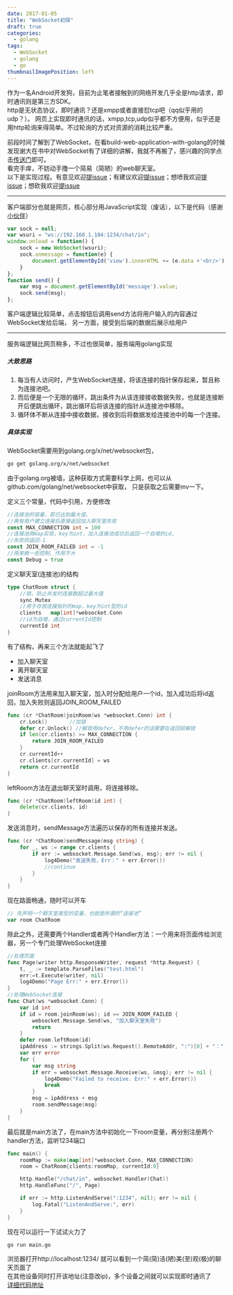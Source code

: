 ```yaml
---
date: 2017-01-05
title: "WebSocket初探"
draft: true
categories:
  - golang
tags:
  - WebSocket
  - golang
  - go
thumbnailImagePosition: left
---
```




作为一名Android开发狗，目前为止笔者接触到的网络开发几乎全是http请求，即时通讯则是第三方SDK。</br>
http是无状态协议，即时通讯？还是xmpp或者直接怼tcp吧（qq似乎用的udp？）。
网页上实现即时通讯的话，xmpp,tcp,udp似乎都不方便用，似乎还是用http轮询来得简单。不过轮询的方式对资源的消耗比较严重。
<!--more-->


前段时间了解到了WebSocket，在看build-web-application-with-golang的时候发现谢大在书中对WebSocket有了详细的讲解，我就不再搬了，感兴趣的同学点击[传送门](https://github.com/astaxie/build-web-application-with-golang "build-web-application-with-golang")即可。</br>
看完手痒，不妨动手撸一个简易（简陋）的web聊天室。</br>
以下是实现过程。有意见欢迎[提issue](https://github.com/XanthusL/blog-gen/issues "issues")；有建议欢迎[提issue](https://github.com/XanthusL/blog-gen/issues "issues")；想喷我欢迎[提issue](https://github.com/XanthusL/blog-gen/issues "issues")；想砍我欢迎[提issue](https://github.com/XanthusL/blog-gen/issues "issues")

-------------------------------------------------------------

客户端部分也就是网页，核心部分用JavaScript实现（废话），以下是代码（感谢[小伙伴](https://github.com/moshen1223 "moshen1223")）
```js
var sock = null;
var wsuri = "ws://192.168.1.104:1234/chat/in";
window.onload = function() {
    sock = new WebSocket(wsuri);
    sock.onmessage = function(e) {
        document.getElementById('view').innerHTML += (e.data +'<br/>');
    }
};
function send() {
    var msg = document.getElementById('message').value;
    sock.send(msg);
};
```
客户端逻辑比较简单，点击按钮后调用send方法将用户输入的内容通过WebSocket发给后端，
另一方面，接受到后端的数据后展示给用户

-------------------------------------------------------------

服务端逻辑比网页稍多，不过也很简单，服务端用golang实现</br>

##### 大致思路 

1. 每当有人访问时，产生WebSocket连接，将该连接的指针保存起来，暂且称为连接池吧。</br>
2. 而后便是一个无限的循环，跳出条件为从该连接接收数据失败，也就是连接断开后便跳出循环，跳出循环后将该连接的指针从连接池中移除。</br>
3. 循环体不断从连接中接收数据，接收到后将数据发给连接池中的每一个连接。</br>
    
##### 具体实现 

WebSocket需要用到golang.org/x/net/websocket包，
```sh
go get golang.org/x/net/websocket
```
由于golang.org被墙，这种获取方式需要科学上网，也可以从github.com/golang/net/websocket中获取，
只是获取之后需要mv一下。

定义三个常量，代码中引用，方便修改
```go
//连接池的容量，若已达到最大值，
//再有用户建立连接后直接返回加入聊天室失败
const MAX_CONNECTION int = 100 
//连接池用map实现，key为int，加入连接池成功后返回一个自增的id，
//失败则返回-1
const JOIN_ROOM_FAILED int = -1  
//用来做一些控制，作用不大
const Debug = true
```
定义聊天室(连接池)的结构
```go
type ChatRoom struct {
    //锁，防止并发时连接数超过最大值	
    sync.Mutex
    //用于存放连接指针的map，key为int型的id
    clients   map[int]*websocket.Conn
    //id为自增，通过currentId控制
    currentId int
}
```
有了结构，再来三个方法就能起飞了</br>

- 加入聊天室
- 离开聊天室
- 发送消息

joinRoom方法用来加入聊天室，加入时分配给用户一个id，加入成功后将id返回，加入失败则返回JOIN_ROOM_FAILED
```go
func (cr *ChatRoom)joinRoom(ws *websocket.Conn) int {
    cr.Lock()		//加锁
    defer cr.Unlock() //解锁用defer，不用defer的话需要在返回前解锁
    if len(cr.clients) >= MAX_CONNECTION {
        return JOIN_ROOM_FAILED
    }
    cr.currentId++
    cr.clients[cr.currentId] = ws
    return cr.currentId
}
```
leftRoom方法在退出聊天室时调用，将连接移除。
```go
func (cr *ChatRoom)leftRoom(id int) {
    delete(cr.clients, id)
}
```
发送消息时，sendMessage方法遍历以保存的所有连接并发送。
```go
func (cr *ChatRoom)sendMessage(msg string) {
    for _, ws := range cr.clients {
        if err := websocket.Message.Send(ws, msg); err != nil {
            log4Demo("发送失败，Err：" + err.Error())
            //continue
        }
    }
}
```

现在路面畅通，随时可以开车
```go
// 先声明一个聊天室类型的变量，也就是所谓的“连接池”
var room ChatRoom
```
除此之外，还需要两个Handler或者两个Handler方法：一个用来将页面传给浏览器，另一个专门处理WebSocket连接
```go
//处理页面
func Page(writer http.ResponseWriter, request *http.Request) {
    t, _ := template.ParseFiles("test.html")
    err:=t.Execute(writer, nil)
    log4Demo("Page Err:" + err.Error())
}
//处理WebSocket连接
func Chat(ws *websocket.Conn) {
    var id int
    if id = room.joinRoom(ws); id == JOIN_ROOM_FAILED {
        websocket.Message.Send(ws, "加入聊天室失败")
        return
    }
    defer room.leftRoom(id)
    ipAddress := strings.Split(ws.Request().RemoteAddr, ":")[0] + "："
    var err error
    for {
        var msg string
        if err = websocket.Message.Receive(ws, &msg); err != nil {
            log4Demo("Failed to receive. Err:" + err.Error())
            break
        }
        msg = ipAddress + msg
        room.sendMessage(msg)
    }
}
```
最后就是main方法了，在main方法中初始化一下room变量，再分别注册两个handler方法，监听1234端口
```go
func main() {
    roomMap := make(map[int]*websocket.Conn, MAX_CONNECTION)
    room = ChatRoom{clients:roomMap, currentId:0}

    http.Handle("/chat/in", websocket.Handler(Chat))
    http.HandleFunc("/", Page)

    if err := http.ListenAndServe(":1234", nil); err != nil {
        log.Fatal("ListenAndServe:", err)
    }
}
```
现在可以运行一下试试火力了
```sh
go run main.go
```
浏览器打开http://localhost:1234/ 就可以看到一个简(简)洁(陋)美(至)观(极)的聊天页面了</br>
在其他设备同时打开该地址(注意改ip)，多个设备之间就可以实现即时通讯了</br>
[详细代码地址](https://github.com/XanthusL/blog-gen/tree/master/code/archive/websocket-demo "WebSocket-demo")




